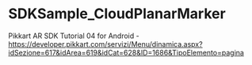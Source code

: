 # SDKSample_CloudPlanarMarker
Pikkart AR SDK Tutorial 04 for Android - 
https://developer.pikkart.com/servizi/Menu/dinamica.aspx?idSezione=617&idArea=619&idCat=628&ID=1686&TipoElemento=pagina
